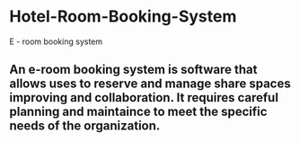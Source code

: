 # Hotel-Room-Booking-System
E - room booking system
## An e-room booking system is software that allows uses to reserve and manage share spaces improving and collaboration. It requires careful planning and maintaince to meet the specific needs of the organization. 
